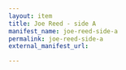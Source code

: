 ```yaml
---
layout: item
title: Joe Reed - side A
manifest_name: joe-reed-side-a
permalink: joe-reed-side-a
external_manifest_url: 

---
```

<!-- Add an essay or interpretive material below this line,
using HTML or markdown.  Do not modify this file above this line -->

